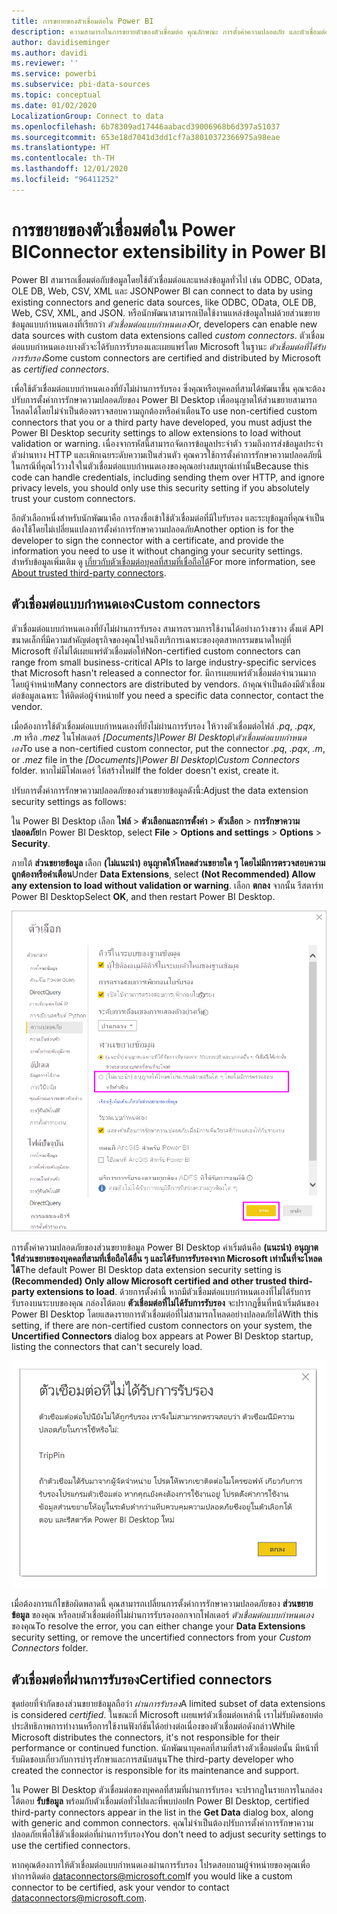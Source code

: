 ```yaml
---
title: การขยายของตัวเชื่อมต่อใน Power BI
description: ความสามารถในการขยายตัวของตัวเชื่อมต่อ คุณลักษณะ การตั้งค่าความปลอดภัย และตัวเชื่อมต่อที่ผ่านการรับรอง
author: davidiseminger
ms.author: davidi
ms.reviewer: ''
ms.service: powerbi
ms.subservice: pbi-data-sources
ms.topic: conceptual
ms.date: 01/02/2020
LocalizationGroup: Connect to data
ms.openlocfilehash: 6b78309ad17446aabacd39006968b6d397a51037
ms.sourcegitcommit: 653e18d7041d3dd1cf7a38010372366975a98eae
ms.translationtype: HT
ms.contentlocale: th-TH
ms.lasthandoff: 12/01/2020
ms.locfileid: "96411252"
---
```

# <a name="connector-extensibility-in-power-bi"></a><span data-ttu-id="629b6-103">การขยายของตัวเชื่อมต่อใน Power BI</span><span class="sxs-lookup"><span data-stu-id="629b6-103">Connector extensibility in Power BI</span></span>

<span data-ttu-id="629b6-104">Power BI สามารถเชื่อมต่อกับข้อมูลโดยใช้ตัวเชื่อมต่อและแหล่งข้อมูลทั่วไป เช่น ODBC, OData, OLE DB, Web, CSV, XML และ JSON</span><span class="sxs-lookup"><span data-stu-id="629b6-104">Power BI can connect to data by using existing connectors and generic data sources, like ODBC, OData, OLE DB, Web, CSV, XML, and JSON.</span></span> <span data-ttu-id="629b6-105">หรือนักพัฒนาสามารถเปิดใช้งานแหล่งข้อมูลใหม่ด้วยส่วนขยายข้อมูลแบบกำหนดเองที่เรียกว่า *ตัวเชื่อมต่อแบบกำหนดเอง*</span><span class="sxs-lookup"><span data-stu-id="629b6-105">Or, developers can enable new data sources with custom data extensions called *custom connectors*.</span></span> <span data-ttu-id="629b6-106">ตัวเชื่อมต่อแบบกำหนดเองบางตัวจะได้รับการรับรองและเผยแพร่โดย Microsoft ในฐานะ *ตัวเชื่อมต่อที่ได้รับการรับรอง*</span><span class="sxs-lookup"><span data-stu-id="629b6-106">Some custom connectors are certified and distributed by Microsoft as *certified connectors*.</span></span>

<span data-ttu-id="629b6-107">เพื่อใช้ตัวเชื่อมต่อแบบกำหนดเองที่ยังไม่ผ่านการรับรอง ซึ่งคุณหรือบุคคลที่สามได้พัฒนาขึ้น คุณจะต้องปรับการตั้งค่าการรักษาความปลอดภัยของ Power BI Desktop เพื่ออนุญาตให้ส่วนขยายสามารถโหลดได้โดยไม่จำเป็นต้องตรวจสอบความถูกต้องหรือคำเตือน</span><span class="sxs-lookup"><span data-stu-id="629b6-107">To use non-certified custom connectors that you or a third party have developed, you must adjust the Power BI Desktop security settings to allow extensions to load without validation or warning.</span></span> <span data-ttu-id="629b6-108">เนื่องจากรหัสนี้สามารถจัดการข้อมูลประจำตัว รวมถึงการส่งข้อมูลประจำตัวผ่านทาง HTTP และเพิกเฉยระดับความเป็นส่วนตัว คุณควรใช้การตั้งค่าการรักษาความปลอดภัยนี้ ในกรณีที่คุณไว้วางใจในตัวเชื่อมต่อแบบกำหนดเองของคุณอย่างสมบูรณ์เท่านั้น</span><span class="sxs-lookup"><span data-stu-id="629b6-108">Because this code can handle credentials, including sending them over HTTP, and ignore privacy levels, you should only use this security setting if you absolutely trust your custom connectors.</span></span>

<span data-ttu-id="629b6-109">อีกตัวเลือกหนึ่งสำหรับนักพัฒนาคือ การลงชื่อเข้าใช้ตัวเชื่อมต่อที่มีใบรับรอง และระบุข้อมูลที่คุณจำเป็นต้องใช้โดยไม่เปลี่ยนแปลงการตั้งค่าการรักษาความปลอดภัย</span><span class="sxs-lookup"><span data-stu-id="629b6-109">Another option is for the developer to sign the connector with a certificate, and provide the information you need to use it without changing your security settings.</span></span> <span data-ttu-id="629b6-110">สำหรับข้อมูลเพิ่มเติม ดู [เกี่ยวกับตัวเชื่อมต่อบุคลที่สามที่เชื่อถือได้](desktop-trusted-third-party-connectors.md)</span><span class="sxs-lookup"><span data-stu-id="629b6-110">For more information, see [About trusted third-party connectors](desktop-trusted-third-party-connectors.md).</span></span>

## <a name="custom-connectors"></a><span data-ttu-id="629b6-111">ตัวเชื่อมต่อแบบกำหนดเอง</span><span class="sxs-lookup"><span data-stu-id="629b6-111">Custom connectors</span></span>

<span data-ttu-id="629b6-112">ตัวเชื่อมต่อแบบกำหนดเองที่ยังไม่ผ่านการรับรอง สามารถรวมการใช้งานได้อย่างกว้างขวาง ตั้งแต่ API ขนาดเล็กที่มีความสำคัญต่อธุรกิจของคุณไปจนถึงบริการเฉพาะของอุตสาหกรรมขนาดใหญ่ที่ Microsoft ยังไม่ได้เผยแพร่ตัวเชื่อมต่อให้</span><span class="sxs-lookup"><span data-stu-id="629b6-112">Non-certified custom connectors can range from small business-critical APIs to large industry-specific services that Microsoft hasn't released a connector for.</span></span> <span data-ttu-id="629b6-113">มีการเผยแพร่ตัวเชื่อมต่อจำนวนมากโดยผู้จำหน่าย</span><span class="sxs-lookup"><span data-stu-id="629b6-113">Many connectors are distributed by vendors.</span></span> <span data-ttu-id="629b6-114">ถ้าคุณจำเป็นต้องมีตัวเชื่อมต่อข้อมูลเฉพาะ ให้ติดต่อผู้จำหน่าย</span><span class="sxs-lookup"><span data-stu-id="629b6-114">If you need a specific data connector, contact the vendor.</span></span> 

<span data-ttu-id="629b6-115">เมื่อต้องการใช้ตัวเชื่อมต่อแบบกำหนดเองที่ยังไม่ผ่านการรับรอง ให้วางตัวเชื่อมต่อไฟล์ *.pq*, *.pqx*, *.m* หรือ *.mez* ในโฟลเดอร์ *\[Documents]\\Power BI Desktop\\ตัวเชื่อมต่อแบบกำหนดเอง*</span><span class="sxs-lookup"><span data-stu-id="629b6-115">To use a non-certified custom connector, put the connector *.pq*, *.pqx*, *.m*, or *.mez* file in the *\[Documents]\\Power BI Desktop\\Custom Connectors* folder.</span></span> <span data-ttu-id="629b6-116">หากไม่มีโฟลเดอร์ ให้สร้างใหม่</span><span class="sxs-lookup"><span data-stu-id="629b6-116">If the folder doesn't exist, create it.</span></span>

<span data-ttu-id="629b6-117">ปรับการตั้งค่าการรักษาความปลอดภัยของส่วนขยายข้อมูลดังนี้:</span><span class="sxs-lookup"><span data-stu-id="629b6-117">Adjust the data extension security settings as follows:</span></span>

<span data-ttu-id="629b6-118">ใน Power BI Desktop เลือก **ไฟล์** > **ตัวเลือกและการตั้งค่า** > **ตัวเลือก** > **การรักษาความปลอดภัย**</span><span class="sxs-lookup"><span data-stu-id="629b6-118">In Power BI Desktop, select **File** > **Options and settings** > **Options** > **Security**.</span></span>

<span data-ttu-id="629b6-119">ภายใต้ **ส่วนขยายข้อมูล** เลือก **(ไม่แนะนำ) อนุญาตให้โหลดส่วนขยายใด ๆ โดยไม่มีการตรวจสอบความถูกต้องหรือคำเตือน**</span><span class="sxs-lookup"><span data-stu-id="629b6-119">Under **Data Extensions**, select **(Not Recommended) Allow any extension to load without validation or warning**.</span></span> <span data-ttu-id="629b6-120">เลือก **ตกลง** จากนั้น รีสตาร์ท Power BI Desktop</span><span class="sxs-lookup"><span data-stu-id="629b6-120">Select **OK**, and then restart Power BI Desktop.</span></span> 

![อนุญาตตัวเชื่อมต่อแบบกำหนดเองที่ไม่ได้รับการรับรองในตัวเลือก การรักษาความปลอดภัยของส่วนขยายข้อมูล](media/desktop-connector-extensibility/data-extension-security-1.png)

<span data-ttu-id="629b6-122">การตั้งค่าความปลอดภัยของส่วนขยายข้อมูล Power BI Desktop ค่าเริ่มต้นคือ **(แนะนำ) อนุญาตให้ส่วนขยายของบุคคลที่สามที่เชื่อถือได้อื่น ๆ และได้รับการรับรองจาก Microsoft เท่านั้นที่จะโหลดได้**</span><span class="sxs-lookup"><span data-stu-id="629b6-122">The default Power BI Desktop data extension security setting is **(Recommended) Only allow Microsoft certified and other trusted third-party extensions to load**.</span></span> <span data-ttu-id="629b6-123">ด้วยการตั้งค่านี้ หากมีตัวเชื่อมต่อแบบกำหนดเองที่ไม่ได้รับการรับรองบนระบบของคุณ กล่องโต้ตอบ **ตัวเชื่อมต่อที่ไม่ได้รับการรับรอง** จะปรากฏขึ้นที่หน้าเริ่มต้นของ Power BI Desktop โดยแสดงรายการตัวเชื่อมต่อที่ไม่สามารถโหลดอย่างปลอดภัยได้</span><span class="sxs-lookup"><span data-stu-id="629b6-123">With this setting, if there are non-certified custom connectors on your system, the **Uncertified Connectors** dialog box appears at Power BI Desktop startup, listing the connectors that can't securely load.</span></span>

![กล่องโต้ตอบตัวเชื่อมต่อที่ไม่ได้รับการรับรอง](media/desktop-connector-extensibility/data-extension-security-2.png)

<span data-ttu-id="629b6-125">เมื่อต้องการแก้ไขข้อผิดพลาดนี้ คุณสามารถเปลี่ยนการตั้งค่าการรักษาความปลอดภัยของ **ส่วนขยายข้อมูล** ของคุณ หรือลบตัวเชื่อมต่อที่ไม่ผ่านการรับรองออกจากโฟลเดอร์ *ตัวเชื่อมต่อแบบกำหนดเอง* ของคุณ</span><span class="sxs-lookup"><span data-stu-id="629b6-125">To resolve the error, you can either change your **Data Extensions** security setting, or remove the uncertified connectors from your *Custom Connectors* folder.</span></span>

## <a name="certified-connectors"></a><span data-ttu-id="629b6-126">ตัวเชื่อมต่อที่ผ่านการรับรอง</span><span class="sxs-lookup"><span data-stu-id="629b6-126">Certified connectors</span></span>

<span data-ttu-id="629b6-127">ชุดย่อยที่จำกัดของส่วนขยายข้อมูลถือว่า *ผ่านการรับรอง*</span><span class="sxs-lookup"><span data-stu-id="629b6-127">A limited subset of data extensions is considered *certified*.</span></span> <span data-ttu-id="629b6-128">ในขณะที่ Microsoft เผยแพร่ตัวเชื่อมต่อเหล่านี้ เราไม่รับผิดชอบต่อประสิทธิภาพการทำงานหรือการใช้งานฟังก์ชันได้อย่างต่อเนื่องของตัวเชื่อมต่อดังกล่าว</span><span class="sxs-lookup"><span data-stu-id="629b6-128">While Microsoft distributes the connectors, it's not responsible for their performance or continued function.</span></span> <span data-ttu-id="629b6-129">นักพัฒนาบุคคลที่สามที่สร้างตัวเชื่อมต่อนั้น มีหน้าที่รับผิดชอบเกี่ยวกับการบำรุงรักษาและการสนับสนุน</span><span class="sxs-lookup"><span data-stu-id="629b6-129">The third-party developer who created the connector is responsible for its maintenance and support.</span></span> 

<span data-ttu-id="629b6-130">ใน Power BI Desktop ตัวเชื่อมต่อของบุคคลที่สามที่ผ่านการรับรอง จะปรากฏในรายการในกล่องโต้ตอบ **รับข้อมูล** พร้อมกับตัวเชื่อมต่อทั่วไปและที่พบบ่อย</span><span class="sxs-lookup"><span data-stu-id="629b6-130">In Power BI Desktop, certified third-party connectors appear in the list in the **Get Data** dialog box, along with generic and common connectors.</span></span> <span data-ttu-id="629b6-131">คุณไม่จำเป็นต้องปรับการตั้งค่าการรักษาความปลอดภัยเพื่อใช้ตัวเชื่อมต่อที่ผ่านการรับรอง</span><span class="sxs-lookup"><span data-stu-id="629b6-131">You don't need to adjust security settings to use the certified connectors.</span></span>

<span data-ttu-id="629b6-132">หากคุณต้องการให้ตัวเชื่อมต่อแบบกำหนดเองผ่านการรับรอง โปรดสอบถามผู้จำหน่ายของคุณเพื่อทำการติดต่อ dataconnectors@microsoft.com</span><span class="sxs-lookup"><span data-stu-id="629b6-132">If you would like a custom connector to be certified, ask your vendor to contact dataconnectors@microsoft.com.</span></span>
